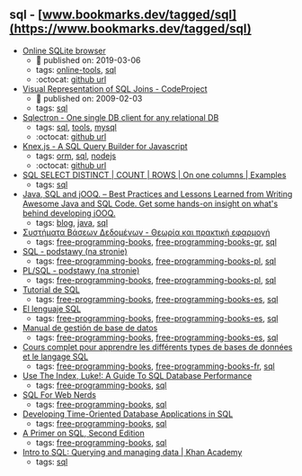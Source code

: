 sql - [www.bookmarks.dev/tagged/sql](https://www.bookmarks.dev/tagged/sql)
---
* [Online SQLite browser](https://extendsclass.com/sqlite-browser.html)
    * :calendar: published on: 2019-03-06
    * tags: [online-tools](../tagged/online-tools.md), [sql](../tagged/sql.md)
    * :octocat: [github url](https://github.com/hautdefrance/Web-GUI-for-SQLite)
* [Visual Representation of SQL Joins - CodeProject](https://www.codeproject.com/Articles/33052/Visual-Representation-of-SQL-Joins)
    * :calendar: published on: 2009-02-03
    * tags: [sql](../tagged/sql.md)
* [Sqlectron - One single DB client for any relational DB](https://sqlectron.github.io/)
    * tags: [sql](../tagged/sql.md), [tools](../tagged/tools.md), [mysql](../tagged/mysql.md)
    * :octocat: [github url](https://github.com/sqlectron/sqlectron-gui/)
* [Knex.js - A SQL Query Builder for Javascript](http://knexjs.org/)
    * tags: [orm](../tagged/orm.md), [sql](../tagged/sql.md), [nodejs](../tagged/nodejs.md)
    * :octocat: [github url](https://github.com/tgriesser/knex)
* [SQL SELECT DISTINCT | COUNT | ROWS | On one columns | Examples](http://www.dofactory.com/sql/select-distinct)
    * tags: [sql](../tagged/sql.md)
* [Java, SQL and jOOQ. – Best Practices and Lessons Learned from Writing Awesome Java and SQL Code. Get some hands-on insight on what's behind developing jOOQ.](https://blog.jooq.org/)
    * tags: [blog](../tagged/blog.md), [java](../tagged/java.md), [sql](../tagged/sql.md)
* [Συστήματα Βάσεων Δεδομένων - Θεωρία και πρακτική εφαρμογή](http://studentguru.gr/cfs-file/__key/telligent-evolution-components-attachments/13-1200-00-00-00-13-46-27/vaseis_5F00_dedomenwn.pdf)
    * tags: [free-programming-books](../tagged/free-programming-books.md), [free-programming-books-gr](../tagged/free-programming-books-gr.md), [sql](../tagged/sql.md)
* [SQL - podstawy (na stronie)](http://andrzejklusiewicz.blogspot.com/2010/11/kurs-oracle-sql.html)
    * tags: [free-programming-books](../tagged/free-programming-books.md), [free-programming-books-pl](../tagged/free-programming-books-pl.md), [sql](../tagged/sql.md)
* [PL/SQL - podstawy (na stronie)](http://andrzejklusiewicz.blogspot.com/2010/11/kurs-oracle-plsql.html)
    * tags: [free-programming-books](../tagged/free-programming-books.md), [free-programming-books-pl](../tagged/free-programming-books-pl.md), [sql](../tagged/sql.md)
* [Tutorial de SQL](http://www.desarrolloweb.com/manuales/9/)
    * tags: [free-programming-books](../tagged/free-programming-books.md), [free-programming-books-es](../tagged/free-programming-books-es.md), [sql](../tagged/sql.md)
* [El lenguaje SQL](http://ocw.uoc.edu/computer-science-technology-and-multimedia/bases-de-datos/bases-de-datos/P06_M2109_02149.pdf)
    * tags: [free-programming-books](../tagged/free-programming-books.md), [free-programming-books-es](../tagged/free-programming-books-es.md), [sql](../tagged/sql.md)
* [Manual de gestión de base de datos](http://www.jorgesanchez.net/bd/gbd2012.pdf)
    * tags: [free-programming-books](../tagged/free-programming-books.md), [free-programming-books-es](../tagged/free-programming-books-es.md), [sql](../tagged/sql.md)
* [Cours complet pour apprendre les différents types de bases de données et le langage SQL](https://sgbd.developpez.com/tutoriels/cours-complet-bdd-sql/)
    * tags: [free-programming-books](../tagged/free-programming-books.md), [free-programming-books-fr](../tagged/free-programming-books-fr.md), [sql](../tagged/sql.md)
* [Use The Index, Luke!: A Guide To SQL Database Performance](http://use-the-index-luke.com)
    * tags: [free-programming-books](../tagged/free-programming-books.md), [sql](../tagged/sql.md)
* [SQL For Web Nerds](http://philip.greenspun.com/sql/)
    * tags: [free-programming-books](../tagged/free-programming-books.md), [sql](../tagged/sql.md)
* [Developing Time-Oriented Database Applications in SQL](http://www.cs.arizona.edu/people/rts/publications.html)
    * tags: [free-programming-books](../tagged/free-programming-books.md), [sql](../tagged/sql.md)
* [A Primer on SQL, Second Edition](https://leanpub.com/aprimeronsql)
    * tags: [free-programming-books](../tagged/free-programming-books.md), [sql](../tagged/sql.md)
* [Intro to SQL: Querying and managing data |
Khan Academy](https://www.khanacademy.org/computing/computer-programming/sql)
    * tags: [sql](../tagged/sql.md)
